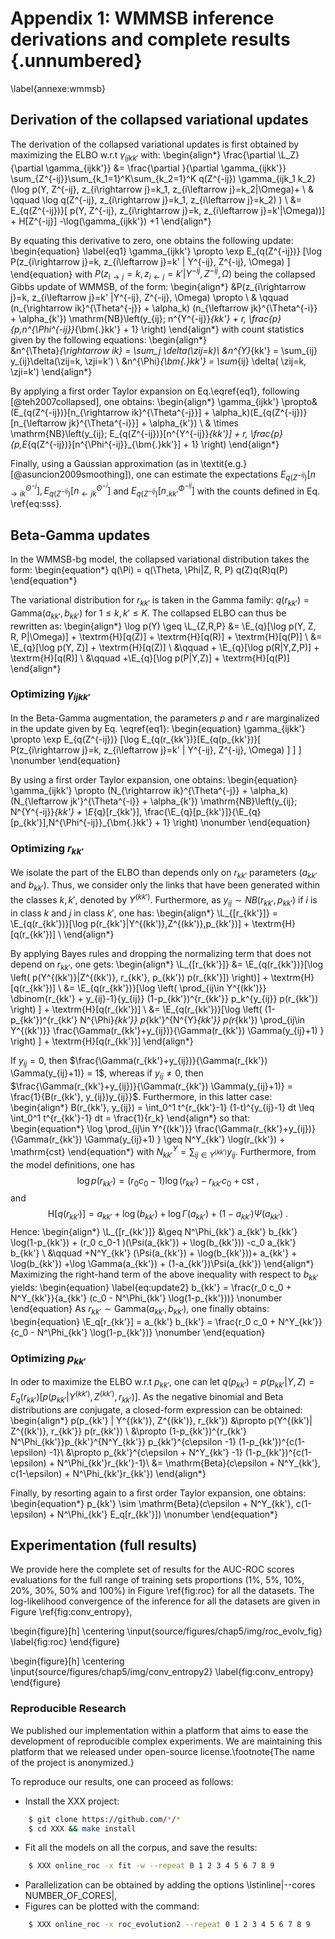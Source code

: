 # Appendix 1: WMMSB inference derivations and complete results {.unnumbered}
\label{annexe:wmmsb}

## Derivation of the collapsed variational updates

The derivation of the collapsed variational updates is first obtained by maximizing the ELBO w.r.t $\gamma_{ijkk'}$ with:
\begin{align*}
\frac{\partial \L_Z}{\partial \gamma_{ijkk'}} &= \frac{\partial }{\partial \gamma_{ijkk'}}  \sum_{Z^{-ij}}\sum_{k_1=1}^K\sum_{k_2=1}^K  q(Z^{-ij}) \gamma_{ijk_1 k_2} (\log p(Y, Z^{-ij}, z_{i\rightarrow j}=k_1, z_{i\leftarrow j}=k_2|\Omega)+ \\
& \qquad \log q(Z^{-ij}, z_{i\rightarrow j}=k_1, z_{i\leftarrow j}=k_2) )   \\
&= E_{q(Z^{-ij})}[ p(Y, Z^{-ij}, z_{i\rightarrow j}=k, z_{i\leftarrow j}=k'|\Omega))] + H[Z^{-ij}] -\log(\gamma_{ijkk'}) +1
\end{align*}

By equating this derivative to zero, one obtains the following update:
\begin{equation} \label{eq1}
\gamma_{ijkk'} \propto \exp E_{q(Z^{-ij})} [\log P(z_{i\rightarrow j}=k, z_{i\leftarrow j}=k' | Y^{-ij}, Z^{-ij}, \Omega) ]
\end{equation}
with  $P(z_{i\rightarrow j}=k, z_{i\leftarrow j}=k' | Y^{-ij}, Z^{-ij}, \Omega)$ being the collapsed Gibbs update of WMMSB, of the form:
\begin{align*}
&P(z_{i\rightarrow j}=k, z_{i\leftarrow j}=k' |Y^{-ij}, Z^{-ij}, \Omega) \propto \\
& \qquad  (n_{\rightarrow ik}^{\Theta^{-j}} + \alpha_k) (n_{\leftarrow jk}^{\Theta^{-i}} + \alpha_{k'}) \mathrm{NB}\left(y_{ij}; n^{Y^{-ij}}_{kk'} + r, \frac{p}{p\,n^{\Phi^{-ij}}_{\bm{.}kk'} + 1} \right)
\end{align*}
with count statistics given by the following equations:
\begin{align*}                                                                                                                                        
&n^{\Theta}_{\rightarrow ik} = \sum_j \delta(\zij=k)\\
&n^{Y}_{kk'} = \sum_{ij} y_{ij}\delta(\zij=k, \zji=k') \\
&n^{\Phi}_{\bm{.}kk'} = \sum_{ij} \delta( \zij=k, \zji=k') 
\end{align*}   

By applying a first order Taylor expansion on Eq.\eqref{eq1}, following [@teh2007collapsed], one obtains:
\begin{align*}
\gamma_{ijkk'} \propto& (E_{q(Z^{-ij})}[n_{\rightarrow ik}^{\Theta^{-j}}] + \alpha_k)(E_{q(Z^{-ij})}[n_{\leftarrow jk}^{\Theta^{-i}}] + \alpha_{k'}) \\
  & \times \mathrm{NB}\left(y_{ij}; E_{q(Z^{-ij})}[n^{Y^{-ij}}_{kk'}] + r, \frac{p}{p\,E_{q(Z^{-ij})}[n^{\Phi^{-ij}}_{\bm{.}kk'}] + 1} \right) 
\end{align*}

Finally, using a Gaussian approximation (as in \textit{e.g.} [@asuncion2009smoothing]), one can estimate the expectations $E_{q(Z^{-ij})}[n_{\rightarrow ik}^{\Theta^{-j}}], E_{q(Z^{-ij})}[n_{\leftarrow jk}^{\Theta^{-i}}]$ and  $E_{q(Z^{-ij})}[n^{\Phi^{-ij}}_{\bm{.}kk'}]$ with the counts defined in Eq. \ref{eq:sss}.

## Beta-Gamma updates

In the WMMSB-bg model, the collapsed variational distribution takes the form:
\begin{equation*}
q(\Pi) = q(\Theta, \Phi|Z, R, P) q(Z)q(R)q(P)
\end{equation*}

The variational distribution for $r_{kk'}$ is taken in the Gamma family:  $q(r_{kk'}) = \textrm{Gamma}(a_{kk'},b_{kk'})$ for $1\leq k,k' \leq K$. The collapsed ELBO can thus be rewritten as:
\begin{align*}
\log p(Y) \geq \L_{Z,R,P} &= \E_{q}[\log p(Y, Z, R, P|\Omega)] + \textrm{H}[q(Z)] + \textrm{H}[q(R)] + \textrm{H}[q(P)] \\
                        &= \E_{q}[\log p(Y, Z)] + \textrm{H}[q(Z)] \\
                        &\qquad + \E_{q}[\log p(R|Y,Z,P)] + \textrm{H}[q(R)] \\
                        &\qquad +\E_{q}[\log p(P|Y,Z)] + \textrm{H}[q(P)] 
\end{align*}

### Optimizing $\gamma_{ijkk'}$

In the Beta-Gamma augmentation, the parameters $p$ and $r$ are marginalized in the update given by Eq. \eqref{eq1}:
\begin{equation}
\gamma_{ijkk'} \propto \exp E_{q(Z^{-ij})} [\log E_{q(r_{kk'})}[E_{q(p_{kk'})}[ P(z_{i\rightarrow j}=k, z_{i\leftarrow j}=k' | Y^{-ij}, Z^{-ij}, \Omega) ] ] ] \nonumber
\end{equation}

By using a first order Taylor expansion, one obtains:
\begin{equation}
\gamma_{ijkk'} \propto (N_{\rightarrow ik}^{\Theta^{-j}} + \alpha_k) (N_{\leftarrow jk'}^{\Theta^{-i}} + \alpha_{k'}) \mathrm{NB}\left(y_{ij}; N^{Y^{-ij}}_{kk'} + \E_{q}[r_{kk'}], \frac{\E_{q}[p_{kk'}]}{\E_{q}[p_{kk'}]\,N^{\Phi^{-ij}}_{\bm{.}kk'} + 1} \right) \nonumber
\end{equation}

### Optimizing $r_{kk'}$

We isolate the part of the ELBO than depends only on $r_{kk'}$ parameters ($a_{kk'}$ and $b_{kk'}$). Thus, we consider only the links that have been generated within the classes $k,k'$, denoted by $Y^{(kk')}$. Furthermore, as $y_{ij} \sim NB(r_{kk'}, p_{kk'})$ if $i$ is in class $k$ and $j$ in class $k'$, one has:
\begin{align*}
\L_{[r_{kk'}]} = \E_{q(r_{kk'})}[\log p(r_{kk'}|Y^{(kk')},Z^{(kk')},p_{kk'})] + \textrm{H}[q(r_{kk'})] \\
\end{align*}

By applying Bayes rules and dropping the normalizing term that does not depend on $r_{kk'}$, one gets:
\begin{align*}
\L_{[r_{kk'}]} &= \E_{q(r_{kk'})}[\log \left( p(Y^{(kk')}|Z^{(kk')}, r_{kk'}, p_{kk'}) p(r_{kk'}]) \right)] + \textrm{H}[q(r_{kk'})] \\
    &= \E_{q(r_{kk'})}[\log \left( \prod_{ij\in Y^{(kk')}} \dbinom{r_{kk'} + y_{ij}-1}{y_{ij}} (1-p_{kk'})^{r_{kk'}} p_k^{y_{ij}} p(r_{kk'}) \right) ] + \textrm{H}[q(r_{kk'})] \\
    &= \E_{q(r_{kk'})}[\log \left( (1-p_{kk'})^{r_{kk'} N^{\Phi}_{kk'}} p_{kk'}^{N^{Y}_{kk'}} p(r_{kk'}) \prod_{ij\in Y^{(kk')}} \frac{\Gamma(r_{kk'}+y_{ij})}{\Gamma(r_{kk'}) \Gamma(y_{ij}+1) }  \right) ] + \textrm{H}[q(r_{kk'})]
\end{align*}

If $y_{ij} = 0$, then $\frac{\Gamma(r_{kk'}+y_{ij})}{\Gamma(r_{kk'}) \Gamma(y_{ij}+1)} = 1$, whereas if $y_{ij} \ne 0$, then $\frac{\Gamma(r_{kk'}+y_{ij})}{\Gamma(r_{kk'}) \Gamma(y_{ij}+1)} = \frac{1}{B(r_{kk'}, y_{ij})y_{ij}}$. Furthermore, in this latter case:
\begin{align*}
B(r_{kk'}, y_{ij}) = \int_0^1 t^{r_{kk'}-1} (1-t)^{y_{ij}-1} dt  \leq \int_0^1 t^{r_{kk'}-1} dt = \frac{1}{r_k}
\end{align*}
so that:
\begin{equation*}
\log \prod_{ij\in Y^{(kk')}} \frac{\Gamma(r_{kk'}+y_{ij})}{\Gamma(r_{kk'}) \Gamma(y_{ij}+1) } \geq N^Y_{kk'} \log(r_{kk'}) + \mathrm{cst}
\end{equation*}
with $N^Y_{kk'} = \sum_{ij\in Y^{(kk')}} y_{ij}$.
Furthermore, from the model definitions, one has $$\log p(r_{kk'}) = (r_0 c_0-1)\log(r_{kk'}) - r_{kk'} c_0 + \mathrm{cst}\ ,$$  and $$\textrm{H}[q(r_{kk'})] = a_{kk'} + \log(b_{kk'}) +\log \Gamma(a_{kk'}) + (1-a_{kk'})\Psi(a_{kk'})\ .$$
Hence:
\begin{align*}
    \L_{[r_{kk'}]} &\geq N^\Phi_{kk'} a_{kk'} b_{kk'} \log(1-p_{kk'}) + (r_0 c_0-1 )(\Psi(a_{kk'}) + \log(b_{kk'})) -c_0 a_{kk'} b_{kk'} \\
    &\qquad +N^Y_{kk'} (\Psi(a_{kk'}) + \log(b_{kk'}))+ a_{kk'} + \log(b_{kk'}) +\log \Gamma(a_{kk'}) + (1-a_{kk'})\Psi(a_{kk'})
\end{align*}
Maximizing the right-hand term of the above inequality with respect to $b_{kk'}$ yields:
\begin{equation} \label{eq:update2}
b_{kk'} = \frac{r_0 c_0 + N^Y_{kk'}}{a_{kk'} (c_0 - N^\Phi_{kk'} \log(1-p_{kk'}))} \nonumber
\end{equation}
As $r_{kk'} \sim \textrm{Gamma}(a_{kk'},b_{kk'})$, one finally obtains:
\begin{equation}
\E_q[r_{kk'}] = a_{kk'} b_{kk'} = \frac{r_0 c_0 + N^Y_{kk'}}{c_0 - N^\Phi_{kk'} \log(1-p_{kk'})} \nonumber
\end{equation}

### Optimizing $p_{kk'}$

In oder to maximize the ELBO w.r.t $p_{kk'}$, one can let $q(p_{kk'}) = p(p_{kk'} | Y,Z) = E_q(r_{kk'}) [ p(p_{kk'} | Y^{(kk')},Z^{(kk')} ,r_{kk'})]$. As the negative binomial and Beta distributions are conjugate, a closed-form expression can be obtained:
\begin{align*}
p(p_{kk'} | Y^{(kk')}, Z^{(kk')}, r_{kk'}) &\propto p(Y^{(kk')| Z^{(kk')}, r_{kk'}} p(r_{kk'}) \\
                               &\propto (1-p_{kk'})^{r_{kk'} N^\Phi_{kk'}}p_{kk'}^{N^Y_{kk'}} p_{kk'}^{c\epsilon -1} (1-p_{kk'})^{c(1-\epsilon) -1}\\
                               &\propto p_{kk'}^{c\epsilon + N^Y_{kk'} -1} (1-p_{kk'})^{c(1-\epsilon) + N^\Phi_{kk'}r_{kk'}-1}\\
                               &= \mathrm{Beta}(c\epsilon + N^Y_{kk'}, c(1-\epsilon) + N^\Phi_{kk'}r_{kk'})
\end{align*}

Finally, by resorting again to a first order Taylor expansion, one obtains:
\begin{equation*}
p_{kk'} \sim \mathrm{Beta}(c\epsilon + N^Y_{kk'}, c(1-\epsilon) + N^\Phi_{kk'} E_q[r_{kk'}]) \nonumber
\end{equation*}



## Experimentation (full results)

We provide here the complete set of results for the AUC-ROC scores evaluations for the full range of training sets proportions (1\%, 5\%, 10\%, 20\%, 30\%, 50\% and 100\%) in Figure \ref{fig:roc} for all the datasets. The log-likelihood convergence of the inference for all the datasets are given in Figure \ref{fig:conv_entropy},

\begin{figure}[h]
\centering
  \input{source/figures/chap5/img/roc_evolv_fig}
   \label{fig:roc}
\end{figure}


\begin{figure}[h]
\centering
  \input{source/figures/chap5/img/conv_entropy2}
    \label{fig:conv_entropy}
\end{figure}

### Reproducible Research

We published our implementation within a platform that aims to ease the development of reproducible complex experiments. We are maintaining this platform that we released under open-source license.\footnote{The name of the project is anonymized.}

To reproduce our results, one can proceed as follows:
* Install the XXX project:   
```bash
    $ git clone https://github.com/*/*
    $ cd XXX && make install
```
* Fit all the models on all the corpus, and save the results:
```bash
    $ XXX online_roc -x fit -w --repeat 0 1 2 3 4 5 6 7 8 9 
```
* Parallelization can be obtained by adding the options \lstinline|--cores NUMBER_OF_CORES|,
* Figures can be plotted with the command:  
```bash
    $ XXX online_roc -x roc_evolution2 --repeat 0 1 2 3 4 5 6 7 8 9
```



